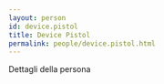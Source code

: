 ```yaml
---
layout: person
id: device.pistol
title: Device Pistol
permalink: people/device.pistol.html
---
```


Dettagli della persona